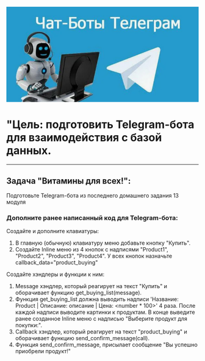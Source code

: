 ![Новая задача](./images/ChatBotTelegram.jpg)

# **"Цель: подготовить Telegram-бота для взаимодействия с базой данных.**
___
## **Задача "Витамины для всех!":**
Подготовьте Telegram-бота из последнего домашнего задания 13 модуля

### Дополните ранее написанный код для Telegram-бота:

Создайте и дополните клавиатуры:
1. В главную (обычную) клавиатуру меню добавьте кнопку "Купить".
2. Создайте Inline меню из 4 кнопок с надписями "Product1", "Product2", 
"Product3", "Product4". У всех кнопок назначьте callback_data="product_buying"

Создайте хэндлеры и функции к ним:
1. Message хэндлер, который реагирует на текст "Купить" и оборачивает функцию get_buying_list(message).
2. Функция get_buying_list должна выводить надписи 'Название: Product<number> | Описание: описание <number> | Цена: <number * 100>' 4 раза. После каждой надписи выводите картинки к продуктам. В конце выведите ранее созданное Inline меню с надписью "Выберите продукт для покупки:".
3. Callback хэндлер, который реагирует на текст "product_buying" и оборачивает функцию send_confirm_message(call).
4. Функция send_confirm_message, присылает сообщение "Вы успешно приобрели продукт!"